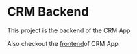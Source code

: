 # CRM Backend

This project is the backend of the CRM App

Also checkout the [frontend](https://github.com/kouliksarker/crm-frontend)of CRM App
